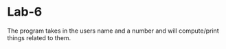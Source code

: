 # Lab-6
The program takes in the users name and a number and will compute/print things related to them.

